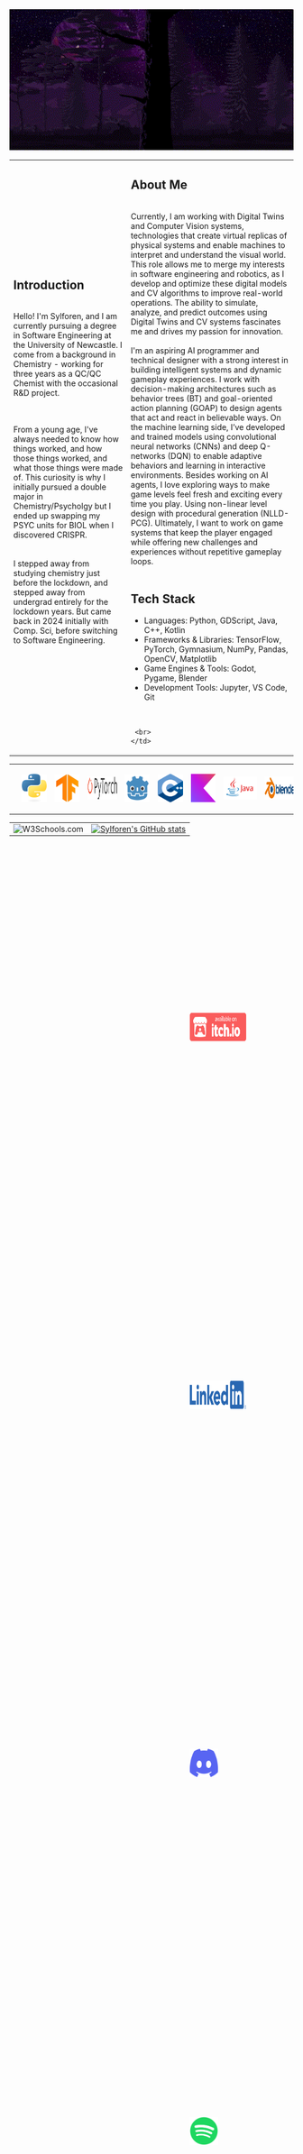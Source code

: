 <div align="center">

 <img src="Images/Gifs/ParallaxGIF.gif" alt="" width="100%" height="250px">

</div>

<div align="center">

<table>
  <tr><td><h2>Introduction</h2>
   <br>
      Hello! I'm Sylforen, and I am currently pursuing a degree in Software Engineering at the University of Newcastle. I come from a background in Chemistry - working for three years as a QC/QC Chemist with the occasional R&D project. 

   <br><br>
   From a young age, I've always needed to know how things worked, and how those things worked, and what those things were made of. This curiosity is why I initially pursued a double major in Chemistry/Psycholgy but I ended up swapping my PSYC units for BIOL when I discovered CRISPR.
   <br><br><br>
   I stepped away from studying chemistry just before the lockdown, and stepped away from undergrad entirely for the lockdown years. But came back in 2024 initially with Comp. Sci, before switching to Software Engineering. 
  </td>
    <td>
      <h2>About Me</h2>
     <br>
      Currently, I am working with Digital Twins and Computer Vision systems, technologies that create virtual replicas of physical systems and enable machines to interpret and understand the visual world. This role allows me to merge my interests in software engineering and robotics, as I develop and optimize these digital models and CV algorithms to improve real-world operations. The ability to simulate, analyze, and predict outcomes using Digital Twins and CV systems fascinates me and drives my passion for innovation.
      <br><br>
     I'm an aspiring AI programmer and technical designer with a strong interest in building intelligent systems and dynamic gameplay experiences. I work with decision-making architectures such as behavior trees (BT) and goal-oriented action planning (GOAP) to design agents that act and react in believable ways. On the machine learning side, I’ve developed and trained models using convolutional neural networks (CNNs) and deep Q-networks (DQN) to enable adaptive behaviors and learning in interactive environments. Besides working on AI agents, I love exploring ways to make game levels feel fresh and exciting every time you play. Using non-linear level design with procedural generation (NLLD-PCG). Ultimately, I want to work on game systems that keep the player engaged while offering new challenges and experiences without repetitive gameplay loops.
      <br><br>
      <h2>Tech Stack</h2>
<ul>
  <li>Languages: Python, GDScript, Java, C++, Kotlin</li>
  <li>Frameworks & Libraries: TensorFlow, PyTorch, Gymnasium, NumPy, Pandas, OpenCV, Matplotlib</li>
  <li>Game Engines & Tools: Godot, Pygame, Blender</li>
  <li>Development Tools: Jupyter, VS Code, Git</li>
</ul>
<br>

     <br>
    </td>
  </tr>
</table>

</div>

<div>
  <table border="0">
    <tr>
      <td align="center"><a href="https://docs.python.org/3/)"><img src="Images/Tech Stack/python-logo-only.png" alt="Python Logo" hspace="10" width="50" height="50" style="margin: 10px; padding: 5px;"></a></td>
      <td align="center"><a href="https://www.tensorflow.org/api_docs"><img src="Images/Tech Stack/15658638.png" alt="TensorFlow Logo" hspace="10" width="50" height="50" style="margin: 10px; padding: 5px;"></a></td>
      <td align="center"><a href="https://pytorch.org/docs/stable/index.html"><img src="Images/Tech Stack/Pytorch_logo.png" alt="PyTorch Logo" hspace="30"  width="75" height="40" style="margin: 10px; padding: 5px;"></a></td>
      <td align="center"><a href="https://docs.godotengine.org/en/stable/"><img src="Images/Tech Stack/gd.png" alt="Godot Logo" hspace="10" width="50" height="50" style="margin: 10px; padding: 5px;"></a></td>
      <td align="center"><a href="https://devdocs.io/cpp/"><img src="Images/Tech Stack/cpp_logo.png" alt="C++ Logo" hspace="10" width="50" height="50" style="margin: 10px; padding: 5px;"></a></td>
      <td align="center"><a href="https://kotlinlang.org/docs/home.html"><img src="Images/Tech Stack/Kotlin Full Color Logo Mark RGB.png" alt="Kotlin Logo" hspace="10" width="50" height="50" style="margin: 10px; padding: 5px;"></a></td>  
      <td align="center"><a href="https://docs.oracle.com/javase/8/docs/api/"><img src="Images/Tech Stack/java-logo.jpg" alt="Java Logo" hspace="30"  width="100" height="40" style="margin: 10px; padding: 5px;"></a></td>
      <td align="center"><a href="https://docs.blender.org/api/current/"><img src="Images/Tech Stack/blender_logo.png" alt="Blender Logo" hspace="30"  width="100" height="40" style="margin: 10px; padding: 5px;"></a></td>
    </tr>
  </table>
</div>

<div align="center">

| | |
|  :---: | :---: |
| <img src="https://picsum.photos/500/350" alt="W3Schools.com"> | [![Sylforen's GitHub stats](https://github-readme-stats.vercel.app/api?username=Sylforen)](https://github.com/Sylforen/github-readme-stats) |

</div>

<div align="center">
 
  <a href="URL1"><img src="Images/Social Media/badge-color.png" alt="Itch.io logo" hspace="20" width="100" height="50" style="padding: 300px;"></a>
  <a href="URL2"><img src="Images/Social Media/LI-Logo.png" alt="LinkIN logo" hspace="20" width="100" height="50" style="padding: 300px;"></a>
  <a href="URL3"><img src="Images/Social Media/Discord-Symbol-Blurple.png" alt="Discord Logo" hspace="20" width="50" height="50" style="padding: 300px;"></a>
  <a href="URL3"><img src="Images/Social Media/Spotify_Primary_Logo_RGB_Green.png" alt="Spotify Logo" hspace="20" width="50" height="50" style="padding: 300px;"></a>
  
</div>





<!--
**Sylforen/Sylforen** is a ✨ _special_ ✨ repository because its `README.md` (this file) appears on your GitHub profile.

Here are some ideas to get you started:

- 🔭 I’m currently working on ...
- 🌱 I’m currently learning ...
- 👯 I’m looking to collaborate on ...
- 🤔 I’m looking for help with ...
- 💬 Ask me about ...
- 📫 How to reach me: ...
- 😄 Pronouns: ...
- ⚡ Fun fact: ...
-->
